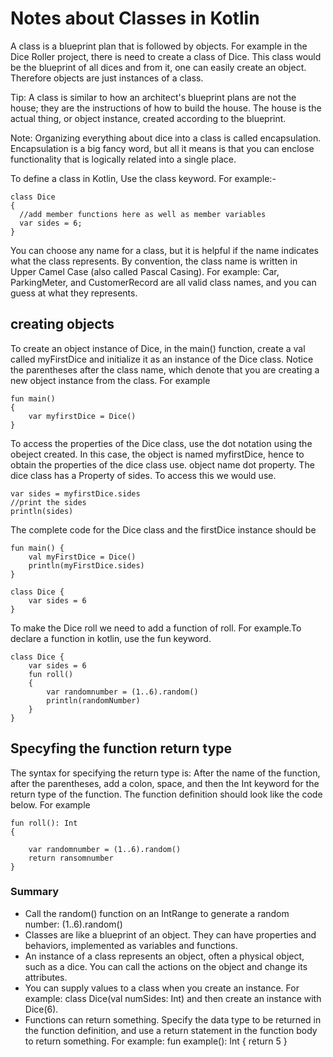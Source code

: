 # Notes about Classes in Kotlin
A class is a blueprint plan that is followed by objects. For example in the Dice Roller project, there is need to create a class of Dice. This class would be the blueprint of all dices and from it, one can easily create an object. Therefore objects are just instances of a class.

Tip: A class is similar to how an architect's blueprint plans are not the house; they are the instructions of how to build the house. The house is the actual thing, or object instance, created according to the blueprint.

Note: Organizing everything about dice into a class is called encapsulation. Encapsulation is a big fancy word, but all it means is that you can enclose functionality that is logically related into a single place.

To define a class in Kotlin, Use the class keyword. For example:-

```
class Dice
{
  //add member functions here as well as member variables
  var sides = 6;
}
```
You can choose any name for a class, but it is helpful if the name indicates what the class represents. By convention, the class name is written in Upper Camel Case (also called Pascal Casing). For example: Car, ParkingMeter, and CustomerRecord are all valid class names, and you can guess at what they represents.

## creating objects
To create an object instance of Dice, in the main() function, create a val called myFirstDice and initialize it as an instance of the Dice class. Notice the parentheses after the class name, which denote that you are creating a new object instance from the class. For example

```
fun main()
{
    var myfirstDice = Dice()
}
```
To access the properties of the Dice class, use the dot notation using the obeject created. In this case, the object is named myfirstDice, hence to obtain the properties of the dice class use. object name dot property. The dice class has a Property of sides. To access this we would use.
```
var sides = myfirstDice.sides
//print the sides
println(sides)
```
The complete code for the Dice class and the firstDice instance should be
```
fun main() {
    val myFirstDice = Dice()
    println(myFirstDice.sides)
}

class Dice {
    var sides = 6
}
```
To make the Dice roll we need to add a function of roll. For example.To declare a function in kotlin, use the fun keyword.

```
class Dice {
    var sides = 6
    fun roll()
    {
        var randomnumber = (1..6).random()
        println(randomNumber)
    }
}
```
## Specyfing the function return type
The syntax for specifying the return type is: After the name of the function, after the parentheses, add a colon, space, and then the Int keyword for the return type of the function. The function definition should look like the code below.
For example
```
fun roll(): Int
{
    
    var randomnumber = (1..6).random()
    return ransomnumber
}
```
### Summary
- Call the random() function on an IntRange to generate a random number: (1..6).random()
- Classes are like a blueprint of an object. They can have properties and behaviors, implemented as variables and functions.
- An instance of a class represents an object, often a physical object, such as a dice. You can call the actions on the object and change its attributes.
- You can supply values to a class when you create an instance. For example: class Dice(val numSides: Int) and then create an instance with Dice(6).
- Functions can return something. Specify the data type to be returned in the function definition, and use a return statement in the function body to return something. For example: fun example(): Int { return 5 }
